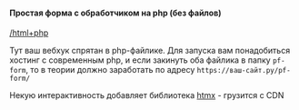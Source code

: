 #### Простая форма с обработчиком на php (без файлов)

[/html+php](https://github.com/igor-arkhipov/forms-for-planfix/tree/main/html%2Bphp)

Тут ваш вебхук спрятан в php-файлике. Для запуска вам понадобиться хостинг с современным php, и если закинуть оба файлика в папку `pf-form`, то в теории должно заработать по адресу `https://ваш-сайт.ру/pf-form/`

Некую интерактивность добавляет библиотека [htmx](https://htmx.org) - грузится с CDN
